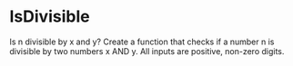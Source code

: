 # IsDivisible
Is n divisible by x and y? 
Create a function that checks if a number n is divisible by two numbers x AND y. All inputs are positive, non-zero digits.
